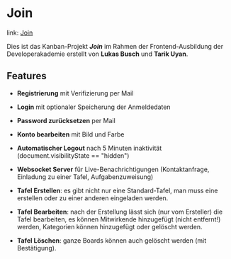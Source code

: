 # Join

link: [Join](https://tarik-uyan.developerakademie.net/Join/login)

Dies ist das Kanban-Projekt ***Join*** im Rahmen der Frontend-Ausbildung der Developerakademie erstellt von **Lukas Busch** und **Tarik Uyan**.

## Features

- **Registrierung** mit Verifizierung per Mail
- **Login** mit optionaler Speicherung der Anmeldedaten
- **Password zurücksetzen** per Mail
- **Konto bearbeiten** mit Bild und Farbe


- **Automatischer Logout** nach 5 Minuten inaktivität (document.visibilityState == "hidden")
- **Websocket Server** für Live-Benachrichtigungen (Kontaktanfrage, Einladung zu einer Tafel, Aufgabenzuweisung)


- **Tafel Erstellen**: es gibt nicht nur eine Standard-Tafel, man muss eine erstellen oder zu einer anderen eingeladen werden.
- **Tafel Bearbeiten**: nach der Erstellung lässt sich (nur vom Ersteller) die Tafel bearbeiten, es können Mitwirkende hinzugefügt (nicht entfernt!) werden, Kategorien können hinzugefügt oder gelöscht werden.
- **Tafel Löschen**: ganze Boards können auch gelöscht werden (mit Bestätigung).
